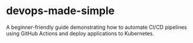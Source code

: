 # devops-made-simple
A beginner-friendly guide demonstrating how to automate CI/CD pipelines using GitHub Actions and deploy applications to Kubernetes.
